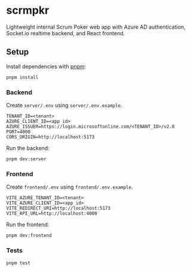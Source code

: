 # scrmpkr

Lightweight internal Scrum Poker web app with Azure AD authentication, Socket.io realtime backend, and React frontend.

## Setup

Install dependencies with [pnpm](https://pnpm.io):

```
pnpm install
```

### Backend

Create `server/.env` using `server/.env.example`.

```
TENANT_ID=<tenant>
AZURE_CLIENT_ID=<app id>
AZURE_ISSUER=https://login.microsoftonline.com/<TENANT_ID>/v2.0
PORT=4000
CORS_ORIGIN=http://localhost:5173
```

Run the backend:

```
pnpm dev:server
```

### Frontend

Create `frontend/.env` using `frontend/.env.example`.

```
VITE_AZURE_TENANT_ID=<tenant>
VITE_AZURE_CLIENT_ID=<app id>
VITE_REDIRECT_URI=http://localhost:5173
VITE_API_URL=http://localhost:4000
```

Run the frontend:

```
pnpm dev:frontend
```

### Tests

```
pnpm test
```
